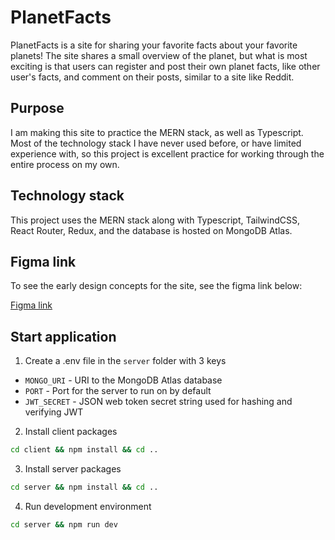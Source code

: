 # PlanetFacts

PlanetFacts is a site for sharing your favorite facts about your favorite planets! The site shares a small overview of the planet, but what is most exciting is that users can register and post their own planet facts, like other user's facts, and comment on their posts, similar to a site like Reddit.

## Purpose

I am making this site to practice the MERN stack, as well as Typescript. Most of the technology stack I have never used before, or have limited experience with, so this project is excellent practice for working through the entire process on my own.

## Technology stack

This project uses the MERN stack along with Typescript, TailwindCSS, React Router, Redux, and the database is hosted on MongoDB Atlas.

## Figma link

To see the early design concepts for the site, see the figma link below:

[Figma link](https://www.figma.com/file/oH5kV5pykG13deY0Ptv0r3/PlanetFacts?node-id=0%3A1)

## Start application

1. Create a .env file in the `server` folder with 3 keys

- `MONGO_URI` - URI to the MongoDB Atlas database
- `PORT` - Port for the server to run on by default
- `JWT_SECRET` - JSON web token secret string used for hashing and verifying JWT

2. Install client packages

```bash
cd client && npm install && cd ..
```

3. Install server packages

```bash
cd server && npm install && cd ..
```

4. Run development environment

```bash
cd server && npm run dev
```

